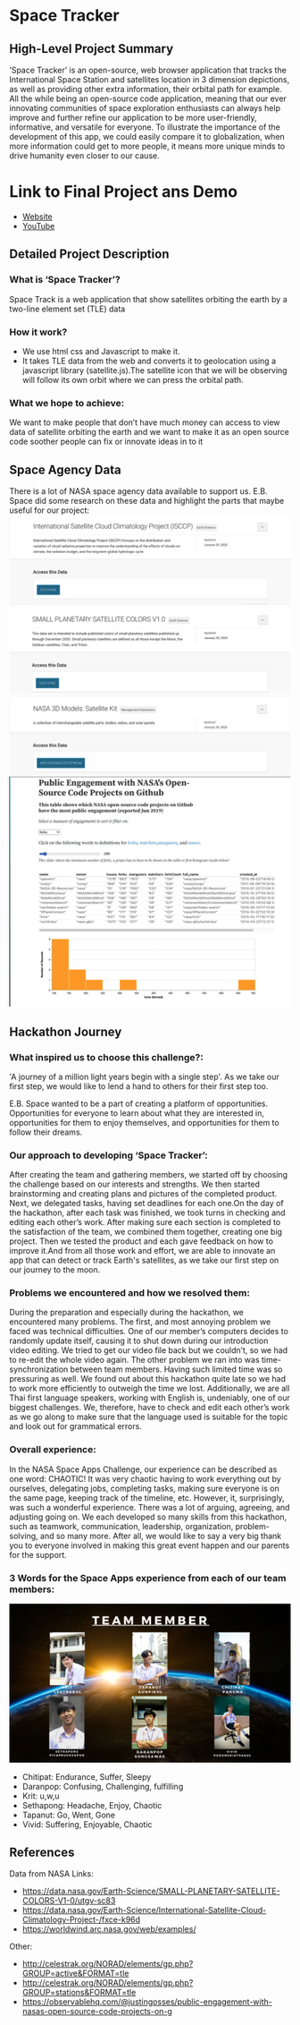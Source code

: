 # Space Tracker

## High-Level Project Summary

‘Space Tracker’ is an open-source, web browser application that tracks the International Space Station and satellites location in 3 dimension depictions, as well as providing other extra information, their orbital path for example. All the while being an open-source code application, meaning that our ever innovating communities of space exploration enthusiasts can always help improve and further refine our application to be more user-friendly, informative, and versatile for everyone. To illustrate the importance of the development of this app, we could easily compare it to globalization, when more information could get to more people, it means more unique minds to drive humanity even closer to our cause.

# Link to Final Project ans Demo

* [Website](https://space-tracker-7fcb2.web.app/index.html)
* [YouTube](https://youtu.be/aLIQ4BraTaI)


## Detailed Project Description

### What is ‘Space Tracker’? 

Space Track is a web application that show satellites orbiting the earth by a two-line element set (TLE) data

### How it work?

* We use html css and Javascript to make it.
* It takes TLE data from the web and converts it to geolocation using a javascript library (satellite.js).The satellite icon that we will be observing will follow its own orbit where we can press the orbital path.

### What we hope to achieve:

We want to make people that don’t have much money can access to view data of satellite orbiting the earth and we want to make it as an open source code soother people can fix or innovate ideas in to it

## Space Agency Data

There is a lot of NASA space agency data available to support us. E.B. Space did some research on these data and highlight the parts that maybe useful for our project: 
![](image/re1.png)
![](image/re2.png)
![](image/re3.png)
![](image/re4.png)

## Hackathon Journey

### What inspired us to choose this challenge?:

'A journey of a million light years begin with a single step'. As we take our first step, we would like to lend a hand to others for their first step too.
						
E.B. Space wanted to be a part of creating a platform of opportunities. Opportunities for everyone to learn about what they are interested in, opportunities for them to enjoy themselves, and opportunities for them to follow their dreams.

### Our approach to developing ‘Space Tracker’:

After creating the team and gathering members, we started off by choosing the challenge based on our interests and strengths. We then started brainstorming and creating plans and pictures of the completed product. Next, we delegated tasks, having set deadlines for each one.On the day of the hackathon, after each task was finished, we took turns in checking and editing each other’s work. After making sure each section is completed to the satisfaction of the team, we combined them together, creating one big project. Then we tested the product and each gave feedback on how to improve it.And from all those work and effort, we are able to innovate an app that can detect or track Earth's satellites, as we take our first step on our journey to the moon.

### Problems we encountered and how we resolved them:

During the preparation and especially during the hackathon, we encountered many problems. The first, and most annoying problem we faced was technical difficulties. One of our member’s computers decides to randomly update itself, causing it to shut down during our introduction video editing. We tried to get our video file back but we couldn’t, so we had to re-edit the whole video again. The other problem we ran into was time-synchronization between team members. Having such limited time was so pressuring as well. We found out about this hackathon quite late so we had to work more efficiently to outweigh the time we lost. Additionally, we are all Thai first language speakers, working with English is, undeniably, one of our biggest challenges. We, therefore, have to check and edit each other’s work as we go along to make sure that the language used is suitable for the topic and look out for grammatical errors.

### Overall experience:

In the NASA Space Apps Challenge, our experience can be described as one word: CHAOTIC! It was very chaotic having to work everything out by ourselves, delegating jobs, completing tasks, making sure everyone is on the same page, keeping track of the timeline, etc. However, it, surprisingly, was such a wonderful experience. There was a lot of arguing, agreeing, and adjusting going on. We each developed so many skills from this hackathon, such as teamwork, communication, leadership, organization, problem-solving, and so many more. After all, we would like to say a very big thank you to everyone involved in making this great event happen and our parents for the support.

### 3 Words for the Space Apps experience from each of our team members:

![](image/team.PNG)

* Chitipat: Endurance, Suffer, Sleepy
* Daranpop: Confusing, Challenging, fulfilling
* Krit: u,w,u
* Sethapong: Headache, Enjoy, Chaotic
* Tapanut: Go, Went, Gone
* Vivid: Suffering, Enjoyable, Chaotic

## References
Data from NASA Links: 
* https://data.nasa.gov/Earth-Science/SMALL-PLANETARY-SATELLITE-COLORS-V1-0/utgv-sc83
* https://data.nasa.gov/Earth-Science/International-Satellite-Cloud-Climatology-Project-/fxce-k96d
* https://worldwind.arc.nasa.gov/web/examples/

Other:
* http://celestrak.org/NORAD/elements/gp.php?GROUP=active&FORMAT=tle
* http://celestrak.org/NORAD/elements/gp.php?GROUP=stations&FORMAT=tle
* https://observablehq.com/@justingosses/public-engagement-with-nasas-open-source-code-projects-on-g

